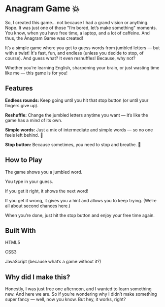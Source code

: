 # Anagram Game 💥
So, I created this game... not because I had a grand vision or anything. Nope. It was just one of those "I’m bored, let’s make something" moments. You know, when you have free time, a laptop, and a lot of caffeine. And thus, the Anagram Game was created!


It’s a simple game where you get to guess words from jumbled letters — but with a twist! It's fast, fun, and endless (unless you decide to stop, of course). And guess what? It even reshuffles! Because, why not?


Whether you’re learning English, sharpening your brain, or just wasting time like me — this game is for you!

## **Features**

**Endless rounds:** Keep going until you hit that stop button (or until your fingers give up).

**Reshuffle:** Change the jumbled letters anytime you want — it’s like the game has a mind of its own.

**Simple words:** Just a mix of intermediate and simple words — so no one feels left behind. 🎉

**Stop button:** Because sometimes, you need to stop and breathe. 🛑

## **How to Play**
The game shows you a jumbled word.

You type in your guess.

If you get it right, it shows the next word!

If you get it wrong, it gives you a hint and allows you to keep trying. (We’re all about second chances here.)

When you’re done, just hit the stop button and enjoy your free time again.

## **Built With**

HTML5

CSS3

JavaScript (because what’s a game without it?)

## **Why did I make this?**

Honestly, I was just free one afternoon, and I wanted to learn something new. And here we are. So if you’re wondering why I didn’t make something super fancy — well, now you know. But hey, it works, right? 
